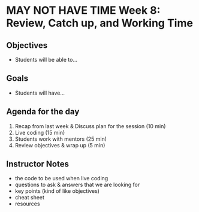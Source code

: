 # MAY NOT HAVE TIME Week 8: Review, Catch up, and Working Time

## Objectives

- Students will be able to...

## Goals

- Students will have...

## Agenda for the day

1. Recap from last week & Discuss plan for the session (10 min)
2. Live coding (15 min)
3. Students work with mentors (25 min)
4. Review objectives & wrap up (5 min)

## Instructor Notes

- the code to be used when live coding
- questions to ask & answers that we are looking for
- key points (kind of like objectives)
- cheat sheet
- resources
